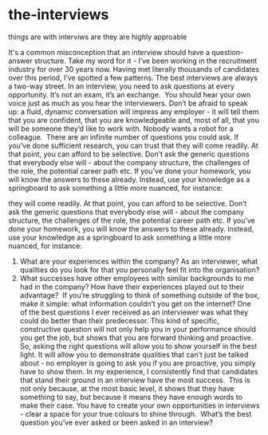 # the-interviews

things are with interviws are they are highly approable 


It's a common misconception that an interview should have a question-answer structure. Take my word for it - I’ve been working in the recruitment industry for over 30 years now. Having met literally thousands of candidates over this period, I’ve spotted a few patterns. The best interviews are always a two-way street. In an interview, you need to ask questions at every opportunity. It’s not an exam, it’s an exchange. 
You should hear your own voice just as much as you hear the interviewers. Don’t be afraid to speak up: a fluid, dynamic conversation will impress any employer - it will tell them that you are confident, that you are knowledgeable and, most of all, that you will be someone they’d like to work with. Nobody wants a robot for a colleague. 
There are an infinite number of questions you could ask. If you’ve done sufficient research, you can trust that they will come readily. At that point, you can afford to be selective. Don’t ask the generic questions that everybody else will - about the company structure, the challenges of the role, the potential career path etc. If you’ve done your homework, you will know the answers to these already. Instead, use your knowledge as a springboard to ask something a little more nuanced, for instance: 



they will come readily. At that point, you can afford to be selective. Don’t ask the generic questions that everybody else will - about the company structure, the challenges of the role, the potential career path etc. If you’ve done your homework, you will know the answers to these already. Instead, use your knowledge as a springboard to ask something a little more nuanced, for instance: 
1. What are your experiences within the company? As an interviewer, what qualities do you look for that you personally feel fit into the organisation?
2. What successes have other employees with similar backgrounds to me had in the company? How have their experiences played out to their advantage? 
If you’re struggling to think of something outside of the box, make it simple: what information couldn’t you get on the internet?
One of the best questions I ever received as an interviewer was what they could do better than their predecessor. This kind of specific, constructive question will not only help you in your performance should you get the job, but shows that you are forward thinking and proactive. 
So, asking the right questions will allow you to show yourself in the best light. It will allow you to demonstrate qualities that can’t just be talked about - no employer is going to ask you if you are proactive, you simply have to show them. In my experience, I consistently find that candidates that stand their ground in an interview have the most success. 
This is not only because, at the most basic level, it shows that they have something to say, but because it means they have enough words to make their case. You have to create your own opportunities in interviews - clear a space for your true colours to shine through. 
What’s the best question you’ve ever asked or been asked in an interview? 
